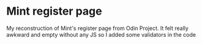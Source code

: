 # Mint register page
My reconstruction of Mint's register page from Odin Project.
It felt really awkward and empty without any JS so I added some validators in the code
